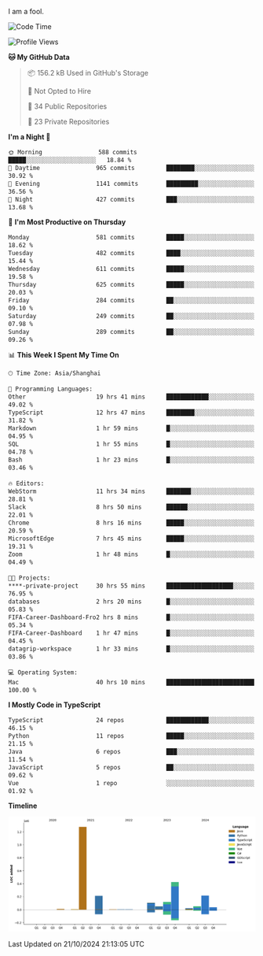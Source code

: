 I am a fool.

<!--START_SECTION:waka-->
![Code Time](http://img.shields.io/badge/Code%20Time-1%2C965%20hrs%2047%20mins-blue)

![Profile Views](http://img.shields.io/badge/Profile%20Views-0-blue)

**🐱 My GitHub Data** 

> 📦 156.2 kB Used in GitHub's Storage 
 > 
> 🚫 Not Opted to Hire
 > 
> 📜 34 Public Repositories 
 > 
> 🔑 23 Private Repositories 
 > 
**I'm a Night 🦉** 

```text
🌞 Morning                588 commits         █████░░░░░░░░░░░░░░░░░░░░   18.84 % 
🌆 Daytime                965 commits         ████████░░░░░░░░░░░░░░░░░   30.92 % 
🌃 Evening                1141 commits        █████████░░░░░░░░░░░░░░░░   36.56 % 
🌙 Night                  427 commits         ███░░░░░░░░░░░░░░░░░░░░░░   13.68 % 
```
📅 **I'm Most Productive on Thursday** 

```text
Monday                   581 commits         █████░░░░░░░░░░░░░░░░░░░░   18.62 % 
Tuesday                  482 commits         ████░░░░░░░░░░░░░░░░░░░░░   15.44 % 
Wednesday                611 commits         █████░░░░░░░░░░░░░░░░░░░░   19.58 % 
Thursday                 625 commits         █████░░░░░░░░░░░░░░░░░░░░   20.03 % 
Friday                   284 commits         ██░░░░░░░░░░░░░░░░░░░░░░░   09.10 % 
Saturday                 249 commits         ██░░░░░░░░░░░░░░░░░░░░░░░   07.98 % 
Sunday                   289 commits         ██░░░░░░░░░░░░░░░░░░░░░░░   09.26 % 
```


📊 **This Week I Spent My Time On** 

```text
🕑︎ Time Zone: Asia/Shanghai

💬 Programming Languages: 
Other                    19 hrs 41 mins      ████████████░░░░░░░░░░░░░   49.02 % 
TypeScript               12 hrs 47 mins      ████████░░░░░░░░░░░░░░░░░   31.82 % 
Markdown                 1 hr 59 mins        █░░░░░░░░░░░░░░░░░░░░░░░░   04.95 % 
SQL                      1 hr 55 mins        █░░░░░░░░░░░░░░░░░░░░░░░░   04.78 % 
Bash                     1 hr 23 mins        █░░░░░░░░░░░░░░░░░░░░░░░░   03.46 % 

🔥 Editors: 
WebStorm                 11 hrs 34 mins      ███████░░░░░░░░░░░░░░░░░░   28.81 % 
Slack                    8 hrs 50 mins       ██████░░░░░░░░░░░░░░░░░░░   22.01 % 
Chrome                   8 hrs 16 mins       █████░░░░░░░░░░░░░░░░░░░░   20.59 % 
MicrosoftEdge            7 hrs 45 mins       █████░░░░░░░░░░░░░░░░░░░░   19.31 % 
Zoom                     1 hr 48 mins        █░░░░░░░░░░░░░░░░░░░░░░░░   04.49 % 

🐱‍💻 Projects: 
****-private-project     30 hrs 55 mins      ███████████████████░░░░░░   76.95 % 
databases                2 hrs 20 mins       █░░░░░░░░░░░░░░░░░░░░░░░░   05.83 % 
FIFA-Career-Dashboard-Fro2 hrs 8 mins        █░░░░░░░░░░░░░░░░░░░░░░░░   05.34 % 
FIFA-Career-Dashboard    1 hr 47 mins        █░░░░░░░░░░░░░░░░░░░░░░░░   04.45 % 
datagrip-workspace       1 hr 33 mins        █░░░░░░░░░░░░░░░░░░░░░░░░   03.86 % 

💻 Operating System: 
Mac                      40 hrs 10 mins      █████████████████████████   100.00 % 
```

**I Mostly Code in TypeScript** 

```text
TypeScript               24 repos            ████████████░░░░░░░░░░░░░   46.15 % 
Python                   11 repos            █████░░░░░░░░░░░░░░░░░░░░   21.15 % 
Java                     6 repos             ███░░░░░░░░░░░░░░░░░░░░░░   11.54 % 
JavaScript               5 repos             ██░░░░░░░░░░░░░░░░░░░░░░░   09.62 % 
Vue                      1 repo              ░░░░░░░░░░░░░░░░░░░░░░░░░   01.92 % 
```



**Timeline**

![Lines of Code chart](https://raw.githubusercontent.com/VeejaLiu/VeejaLiu/master/assets/bar_graph.png)


 Last Updated on 21/10/2024 21:13:05 UTC
<!--END_SECTION:waka-->
